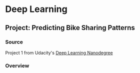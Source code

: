 # Deep Learning

## Project: Predicting Bike Sharing Patterns

### Source 

Project 1 from Udacity's [Deep Learning Nanodegree](https://www.udacity.com/course/deep-learning-nanodegree--nd101)

### Overview

